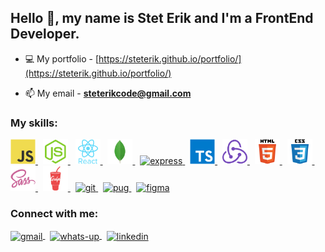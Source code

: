<h2 align="left">Hello 👋, my name is Stet Erik and I'm a FrontEnd Developer.</h2>

- 💻 My portfolio - [https://steterik.github.io/portfolio/](https://steterik.github.io/portfolio/)

- 📫 My email - **steterikcode@gmail.com**

<h3 align="left">My skills:</h3>
<p align="left">
	<a href="https://www.javascript.com" target="_blank" rel="noreferrer">
		<img src="https://raw.githubusercontent.com/devicons/devicon/master/icons/javascript/javascript-original.svg" alt="javascript" width="40" height="40"/>
	</a>
	&nbsp;
	<a href="https://nodejs.org/en" target="_blank" rel="noreferrer">
		<img src="https://raw.githubusercontent.com/devicons/devicon/master/icons/nodejs/nodejs-original.svg" alt="nodejs" width="40" height="40"/>
	</a>
	&nbsp;
	<a href="https://reactjs.org/" target="_blank" rel="noreferrer">
		<img src="https://raw.githubusercontent.com/devicons/devicon/master/icons/react/react-original-wordmark.svg" alt="react" width="40" height="40"/>
	</a>
	&nbsp;
	<a href="https://www.mongodb.com/home" target="_blank" rel="noreferrer">
		<img src="https://raw.githubusercontent.com/devicons/devicon/master/icons/mongodb/mongodb-original.svg" alt="react" width="40" height="40"/>
	</a>
	&nbsp;
	<a href="https://expressjs.com" target="_blank" rel="noreferrer">
		<img src="https://w7.pngwing.com/pngs/925/447/png-transparent-express-js-node-js-javascript-mongodb-node-js-text-trademark-logo.png" alt="express" width="40" height="40"/>
	</a>
	&nbsp;
	<a href="https://www.typescriptlang.org/" target="_blank" rel="noreferrer">
		<img src="https://raw.githubusercontent.com/devicons/devicon/master/icons/typescript/typescript-original.svg" alt="typescript" width="40" height="40"/>
	</a>
	&nbsp;
	<a href="https://redux.js.org" target="_blank" rel="noreferrer">
		<img src="https://raw.githubusercontent.com/devicons/devicon/master/icons/redux/redux-original.svg" alt="redux" width="40" height="40"/>
	</a>
	&nbsp;
	<a href="https://www.w3.org/html/" target="_blank" rel="noreferrer">
		<img src="https://raw.githubusercontent.com/devicons/devicon/master/icons/html5/html5-original-wordmark.svg" alt="html5" width="40" height="40"/>
	</a>
	&nbsp;
	<a href="https://www.w3schools.com/css/" target="_blank" rel="noreferrer">
		<img src="https://raw.githubusercontent.com/devicons/devicon/master/icons/css3/css3-original-wordmark.svg" alt="css3" width="40" height="40"/>
	</a>
	&nbsp;
	<a href="https://sass-lang.com" target="_blank" rel="noreferrer">
		<img src="https://raw.githubusercontent.com/devicons/devicon/master/icons/sass/sass-original.svg" alt="sass" width="40" height="40"/>
	</a>
	&nbsp;
	<a href="https://gulpjs.com" target="_blank" rel="noreferrer">
		<img src="https://raw.githubusercontent.com/devicons/devicon/master/icons/gulp/gulp-plain.svg" alt="gulp" width="40" height="40"/>
	</a>
	&nbsp;
	<a href="https://git-scm.com/" target="_blank" rel="noreferrer">
		<img src="https://www.vectorlogo.zone/logos/git-scm/git-scm-icon.svg" alt="git" width="40" height="40"/>
	</a>
	&nbsp;
	<a href="https://pugjs.org" target="_blank" rel="noreferrer">
		<img src="https://cdn.worldvectorlogo.com/logos/pug.svg" alt="pug" width="40" height="40"/>
	</a>
	&nbsp;
	<a href="https://www.figma.com/" target="_blank" rel="noreferrer">
		<img src="https://www.vectorlogo.zone/logos/figma/figma-icon.svg" alt="figma" width="40" height="40"/>
	</a>
</p>
<h3 align="left">Connect with me:</h3>
<p align="left">
	<a href="mailto:steterikcode@gmai.com" target="_blank">
		<img align="center" src="https://upload.wikimedia.org/wikipedia/commons/7/7e/Gmail_icon_%282020%29.svg" alt="gmail" height="40" width="40" />
	</a>&nbsp;
	<a href="https://wa.me/+996700200596" target="_blank">
		<img align="center" src="https://www.besplatnyeprogrammy.ru/wp-content/uploads/WhatsApp.png" alt="whats-up" height="40" width="40" />
	</a>&nbsp;
	<a href="https://linkedin.com/in/steterik" target="_blank">
		<img align="center" src="https://raw.githubusercontent.com/rahuldkjain/github-profile-readme-generator/master/src/images/icons/Social/linked-in-alt.svg" alt="linkedin" height="35" width="40" />
	</a>
</p>
